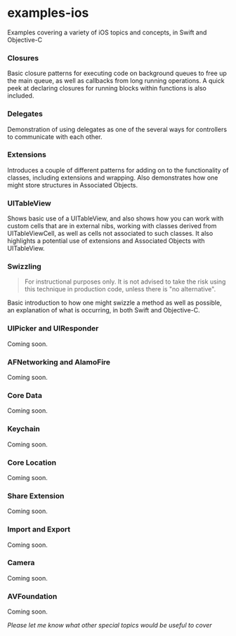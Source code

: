 # examples-ios
Examples covering a variety of iOS topics and concepts, in Swift and Objective-C

### Closures
Basic closure patterns for executing code on background queues to free up the main queue, as well as callbacks from long running operations. A quick peek at declaring closures for running blocks within functions is also included.

### Delegates
Demonstration of using delegates as one of the several ways for controllers to communicate with each other.

### Extensions
Introduces a couple of different patterns for adding on to the functionality of classes, including extensions and wrapping. Also demonstrates how one might store structures in Associated Objects.

### UITableView
Shows basic use of a UITableView, and also shows how you can work with custom cells that are in external nibs, working with classes derived from UITableViewCell, as well as cells not associated to such classes. It also highlights a potential use of extensions and Associated Objects with UITableView.

### Swizzling
> For instructional purposes only. It is not advised to take the risk using this technique in production code, unless there is "no alternative".

Basic introduction to how one might swizzle a method as well as possible, an explanation of what is occurring, in both Swift and Objective-C.

### UIPicker and UIResponder
Coming soon.

### AFNetworking and AlamoFire
Coming soon.

### Core Data
Coming soon.

### Keychain
Coming soon.

### Core Location
Coming soon.

### Share Extension
Coming soon.

### Import and Export
Coming soon.

### Camera
Coming soon.

### AVFoundation
Coming soon.

*Please let me know what other special topics would be useful to cover*

